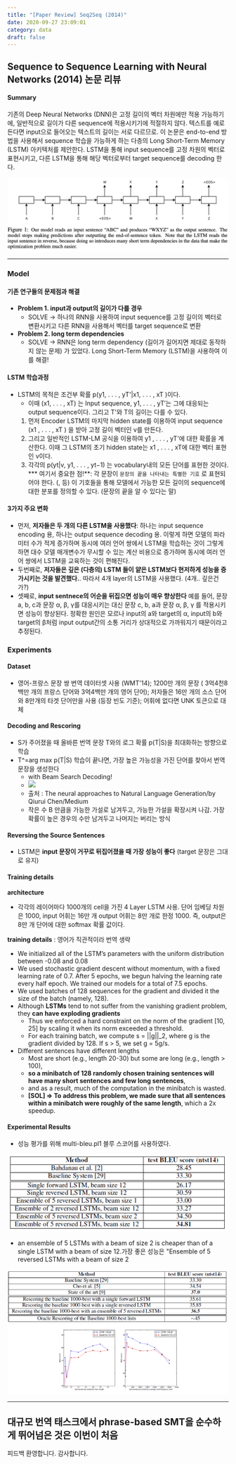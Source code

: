 ```yaml
---
title: "[Paper Review] Seq2Seq (2014)"
date: 2020-09-27 23:09:01
category: data
draft: false
---
```


## Sequence to Sequence Learning with Neural Networks (2014) 논문 리뷰

#### Summary
기존의 Deep Neural Networks (DNN)은 고정 길이의 벡터 차원에만 적용 가능하기에, 일반적으로 길이가 다른 sequence에 적용시키기에 적절하지 않다. 텍스트를 예로 든다면 input으로 들어오는 텍스트의 길이는 서로 다르므로. 이 논문은 end-to-end 방법을 사용해서 sequence 학습을 가능하게 하는 다층의 Long Short-Term Memory (LSTM) 아키텍처를 제안한다. LSTM을 통해 input sequence를 고정 차원의 벡터로 표현시키고, 다른 LSTM을 통해 해당 벡터로부터 target sequence를 decoding 한다.

![](20200925-seq2seq/9C11E5E0-8069-4F41-A294-7041C45E0FB2.png)

---

### Model

#### 기존 연구들의 문제점과 해결
* **Problem 1. input과 output의 길이가 다를 경우**
	* SOLVE -> 하나의 RNN을 사용하여 input sequence를 고정 길이의 벡터로 변환시키고 다른 RNN을 사용해서 벡터를 target sequence로 변환
* **Problem 2. long term dependencies**
	* SOLVE -> RNN은 long term dependency (길이가 길어지면 제대로 동작하지 않는 문제) 가 있었다.  Long Short-Term Memory (LSTM)을 사용하여 이를 해결!

#### LSTM 학습과정
* LSTM의 목적은 조건부 확률 p(y1, . . . , yT'|x1, . . . , xT )이다. 
	* 이때 (x1, . . . , xT) 는 Input sequence, y1, . . . , yT′는 그에 대응되는 output sequence이다. 그리고 T'와 T의 길이는 다를 수 있다.
	1. 먼저 Encoder LSTM의 마지막 hidden state를 이용하여  input sequence (x1 , . . . , xT ) 을 받아 고정 길이 벡터인 v를 만든다.
	2. 그리고 일반적인 LSTM-LM 공식을 이용하여 y1 , . . . , yT'에 대한 확률을 계산한다. 이때 그 LSTM의 초기 hidden state는 x1 , . . . , xT에 대한 벡터 표현인 v이다.
	3. 각각의 p(yt|v, y1, . . . , yt−1) 는 vocabulary내의 모든 단어를 표현한 것이다.
*** 여기서 중요한 점!**: 각 문장이 `문장의 끝을 나타내는 특별한 기호` 로 표현되어야 한다. (<end>, <Eos> 등) 이 기호들을 통해 모델에서 가능한 모든 길이의 sequence에 대한 분포를 정의할 수 있다. (문장의 끝을 알 수 있다는 말)

#### 3가지 주요 변화
* 먼저, **저자들은 두 개의 다른 LSTM을 사용했다**:  하나는 input sequence encoding 용, 하나는 output sequence decoding 용. 이렇게 하면 모델의 파라미터 수가 적게 증가하며 동시에 여러 언어 쌍에서 LSTM을 학습하는 것이 그렇게 하면 대수 모델 매개변수가 무시할 수 있는 계산 비용으로 증가하며 동시에 여러 언어 쌍에서 LSTM을 교육하는 것이 편해진다. 
* 두번째로, **저자들은 깊은 (다층의) LSTM 들이 얕은 LSTM보다 현저하게 성능을 증가시키는 것을 발견했다.**. 따라서 4개 layer의 LSTM을 사용했다. (4개.. 깊은건가?)
* 셋째로, **input sentnece의 어순을 뒤집으면 성능이 매우 향상한다** 예를 들어, 문장 a, b, c과 문장 α, β, γ를 대응시키는 대신 문장 c, b, a과 문장 α, β, γ 를 적용시키면 성능이 향상된다. 정확한 원인은 모르나 input의 a와 target의 α, input의 b와 target의 β처럼 input output간의 소통 거리가 상대적으로 가까워지기 때문이라고 추정된다.

### Experiments
#### Dataset
* 영어-프랑스 문장 쌍 번역 데이터셋 사용 (WMT'14); 1200만 개의 문장 ( 3억4천8백만 개의 프랑스 단어와 3억4백만 개의 영어 단어); 저자들은 16만 개의 소스 단어와 8만개의 타겟 단어만을 사용 (등장 빈도 기준); 어휘에 없다면 UNK 토큰으로 대체 

#### Decoding and Rescoring
* S가 주어졌을 때 올바른 번역 문장 T와의 로그 확률 p(T|S)을 최대화하는 방향으로 학습
* T^=arg max p(T|S) 학습이 끝나면, 가장 높은 가능성을 가진 단어를 찾아서 번역 문장을 생성한다
	* with Beam Search Decoding!
	* ![](https://miro.medium.com/max/1534/1*SWd3C64RWUs07MHbjWL_mA.png)
	* 출처 : The neural approaches to Natural Language Generation/by Qiurui Chen/Medium
	* 작은 수 B 만큼을 가능한 가설로 남겨두고, 가능한 가설을 확장시켜 나감. 가장 확률이 높은 경우의 수만 남겨두고 나머지는 버리는 방식

#### Reversing the Source Sentences
* LSTM은 **input 문장이 거꾸로 뒤집어졌을 때 가장 성능이 좋다** (target 문장은 그대로 유지)

#### Training details
**architecture**
* 각각의 레이어마다 1000개의 cell을 가진 4 Layer LSTM 사용. 단어 임베딩 차원은 1000, input 어휘는 16만 개 output 어휘는 8만 개로 한정 1000. 즉, output은 8만 개 단어에 대한 softmax 확률 값이다.

**training details** : 영어가 직관적이라 번역 생략
* We initialized all of the LSTM’s parameters with the uniform distribution between -0.08 and 0.08
* We used stochastic gradient descent without momentum, with a fixed learning rate of 0.7. After 5 epochs, we begun halving the learning rate every half epoch. We trained our models for a total of 7.5 epochs.
* We used batches of 128 sequences for the gradient and divided it the size of the batch (namely, 128).
* Although **LSTMs** tend to not suffer from the vanishing gradient problem, they **can have exploding gradients**
	* Thus we enforced a hard constraint on the norm of the gradient [10, 25] by scaling it when its norm exceeded a threshold.
	* For each training batch, we compute s = ||g||_2, where g is the gradient divided by 128. If s > 5, we set g = 5g/s.
* Different sentences have different lengths
	* Most are short  (e.g., length 20-30) but some are long (e.g., length > 100),
	* **so a minibatch of 128 randomly chosen training sentences will have many short sentences and few long sentences**,
	* and as a result, much of the computation in the minibatch is wasted.
	* **[SOL] => To address this problem, we made sure that all sentences within a minibatch were roughly of the same length**, which a 2x speedup.

#### Experimental Results
* 성능 평가를 위해 multi-bleu.pl1 블루 스코어를 사용하였다.

![](20200925-seq2seq/seq2seq-table1.PNG)
- an ensemble of 5 LSTMs with a beam of size 2 is cheaper than of a single LSTM with a beam of size 12.가장 좋은 성능은 "Ensemble of 5 reversed LSTMs with a beam of size 2


![](20200925-seq2seq/seq2seq-table2.PNG)
![](20200925-seq2seq/comparison_baseline.PNG)

---
대규모 번역 태스크에서 phrase-based SMT을 순수하게 뛰어넘은 것은 이번이 처음
---

피드백 환영합니다. 
감사합니다.